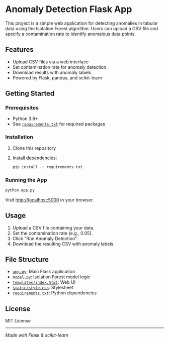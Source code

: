 # Anomaly Detection Flask App

This project is a simple web application for detecting anomalies in tabular data using the Isolation Forest algorithm. Users can upload a CSV file and specify a contamination rate to identify anomalous data points.

## Features

- Upload CSV files via a web interface
- Set contamination rate for anomaly detection
- Download results with anomaly labels
- Powered by Flask, pandas, and scikit-learn

## Getting Started

### Prerequisites

- Python 3.8+
- See [`requirements.txt`](requirements.txt) for required packages

### Installation

1. Clone this repository
2. Install dependencies:

    ```sh
    pip install -r requirements.txt
    ```

### Running the App

```sh
python app.py
```

Visit [http://localhost:5000](http://localhost:5000) in your browser.

## Usage

1. Upload a CSV file containing your data.
2. Set the contamination rate (e.g., 0.05).
3. Click "Run Anomaly Detection".
4. Download the resulting CSV with anomaly labels.

## File Structure

- [`app.py`](app.py): Main Flask application
- [`model.py`](model.py): Isolation Forest model logic
- [`templates/index.html`](templates/index.html): Web UI
- [`static/style.css`](static/style.css): Stylesheet
- [`requirements.txt`](requirements.txt): Python dependencies

## License

MIT License

---

*Made with Flask & scikit-learn*